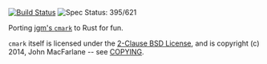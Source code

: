 [![Build Status](https://travis-ci.org/kivikakk/comrak.svg?branch=master)](https://travis-ci.org/kivikakk/comrak)
![Spec Status: 395/621](https://img.shields.io/badge/specs-395%2F621-yellow.svg)

Porting [jgm's `cmark`](https://github.com/jgm/cmark) to Rust for fun.

`cmark` itself is licensed under the [2-Clause BSD License](https://opensource.org/licenses/BSD-2-Clause),
and is copyright (c) 2014, John MacFarlane -- see
[COPYING](https://github.com/jgm/cmark/blob/118ebb338840d67005ee57ec39060d2b68f4ec7c/COPYING).
